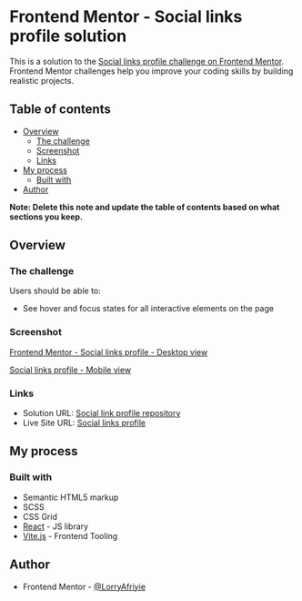 # Frontend Mentor - Social links profile solution

This is a solution to the [Social links profile challenge on Frontend Mentor](https://www.frontendmentor.io/challenges/social-links-profile-UG32l9m6dQ). Frontend Mentor challenges help you improve your coding skills by building realistic projects.

## Table of contents

- [Overview](#overview)
  - [The challenge](#the-challenge)
  - [Screenshot](#screenshot)
  - [Links](#links)
- [My process](#my-process)
  - [Built with](#built-with)
- [Author](#author)

**Note: Delete this note and update the table of contents based on what sections you keep.**

## Overview

### The challenge

Users should be able to:

- See hover and focus states for all interactive elements on the page

### Screenshot

[Frontend Mentor - Social links profile - Desktop view](./public/Frontend%20Mentor%20-%20Social%20links%20profile%20-%20Desktop%20view.jpeg)

[Social links profile - Mobile view](./public/Frontend%20Mentor%20-%20Social%20links%20profile%20-%20Mobile%20view.jpeg)

### Links

- Solution URL: [Social link profile repository](https://github.com/LorryAfriyie/social-links-profile)
- Live Site URL: [Social links profile](https://lorryafriyie.github.io/social-links-profile/)

## My process

### Built with

- Semantic HTML5 markup
- SCSS
- CSS Grid
- [React](https://reactjs.org/) - JS library
- [Vite.js](https://vitejs.dev/) - Frontend Tooling

## Author

- Frontend Mentor - [@LorryAfriyie](https://www.frontendmentor.io/profile/LorryAfriyie)
